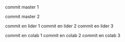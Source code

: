 commit master 1

commit master 2

commit en lider 1
commit en lider 2
commit en lider 3

commit en colab 1
commit en colab 2
commit en colab 3